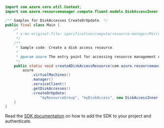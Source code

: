```java
import com.azure.core.util.Context;
import com.azure.resourcemanager.compute.fluent.models.DiskAccessInner;

/** Samples for DiskAccesses CreateOrUpdate. */
public final class Main {
    /*
     * x-ms-original-file: specification/compute/resource-manager/Microsoft.Compute/stable/2021-08-01/examples/CreateADiskAccess.json
     */
    /**
     * Sample code: Create a disk access resource.
     *
     * @param azure The entry point for accessing resource management APIs in Azure.
     */
    public static void createADiskAccessResource(com.azure.resourcemanager.AzureResourceManager azure) {
        azure
            .virtualMachines()
            .manager()
            .serviceClient()
            .getDiskAccesses()
            .createOrUpdate(
                "myResourceGroup", "myDiskAccess", new DiskAccessInner().withLocation("West US"), Context.NONE);
    }
}
```

Read the [SDK documentation](https://github.com/Azure/azure-sdk-for-java/blob/azure-resourcemanager_2.12.0/sdk/resourcemanager/azure-resourcemanager/README.md) on how to add the SDK to your project and authenticate.
